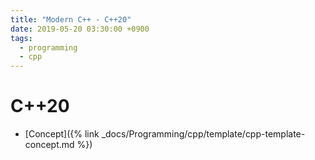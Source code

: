 ```yaml
---
title: "Modern C++ - C++20"
date: 2019-05-20 03:30:00 +0900
tags:
  - programming
  - cpp
---
```


C++20
===

* [Concept]({% link _docs/Programming/cpp/template/cpp-template-concept.md %})
